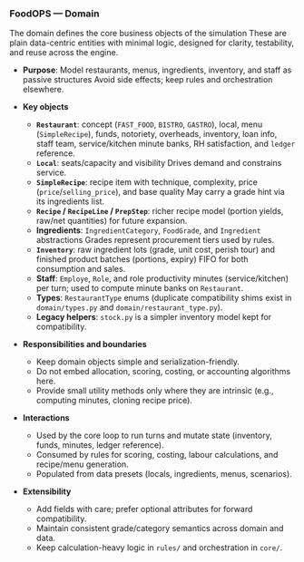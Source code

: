 ### FoodOPS — Domain

The domain defines the core business objects of the simulation
These are plain data-centric entities with minimal logic, designed for clarity, testability, and reuse across the engine.

- **Purpose**: Model restaurants, menus, ingredients, inventory, and staff as passive structures
    Avoid side effects; keep rules and orchestration elsewhere.

- **Key objects**
  - **`Restaurant`**: concept (`FAST_FOOD`, `BISTRO`, `GASTRO`), local, menu (`SimpleRecipe`), funds, notoriety, overheads, inventory, loan info, staff team, service/kitchen minute banks, RH satisfaction, and `ledger` reference.
  - **`Local`**: seats/capacity and visibility
    Drives demand and constrains service.
  - **`SimpleRecipe`**: recipe item with technique, complexity, price (`price`/`selling_price`), and base quality
    May carry a grade hint via its ingredients list.
  - **`Recipe` / `RecipeLine` / `PrepStep`**: richer recipe model (portion yields, raw/net quantities) for future expansion.
  - **Ingredients**: `IngredientCategory`, `FoodGrade`, and `Ingredient` abstractions
    Grades represent procurement tiers used by rules.
  - **`Inventory`**: raw ingredient lots (grade, unit cost, perish tour) and finished product batches (portions, expiry)
    FIFO for both consumption and sales.
  - **Staff**: `Employe`, `Role`, and role productivity minutes (service/kitchen) per turn; used to compute minute banks on `Restaurant`.
  - **Types**: `RestaurantType` enums (duplicate compatibility shims exist in `domain/types.py` and `domain/restaurant_type.py`).
  - **Legacy helpers**: `stock.py` is a simpler inventory model kept for compatibility.

- **Responsibilities and boundaries**
  - Keep domain objects simple and serialization-friendly.
  - Do not embed allocation, scoring, costing, or accounting algorithms here.
  - Provide small utility methods only where they are intrinsic (e.g., computing minutes, cloning recipe price).

- **Interactions**
  - Used by the core loop to run turns and mutate state (inventory, funds, minutes, ledger reference).
  - Consumed by rules for scoring, costing, labour calculations, and recipe/menu generation.
  - Populated from data presets (locals, ingredients, menus, scenarios).

- **Extensibility**
  - Add fields with care; prefer optional attributes for forward compatibility.
  - Maintain consistent grade/category semantics across domain and data.
  - Keep calculation-heavy logic in `rules/` and orchestration in `core/`.



